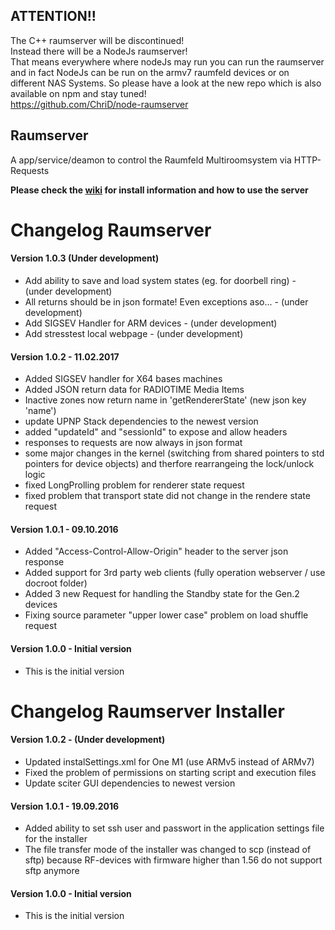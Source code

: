 
## ATTENTION!! ##
The C++ raumserver will be discontinued!  
Instead there will be a NodeJs raumserver!  
That means everywhere where  nodeJs may run you can run the raumserver and in fact NodeJs can be run on the armv7 raumfeld devices or on different NAS Systems. So please have a look at the new repo which is also available on npm and stay tuned!  
https://github.com/ChriD/node-raumserver
  
  
  
## Raumserver ##

A app/service/deamon to control the Raumfeld Multiroomsystem via HTTP-Requests  
  
**Please check the [wiki](https://github.com/ChriD/Raumserver/wiki) for install information and how to use the server**  
  
# Changelog Raumserver

#### Version 1.0.3 (Under development)
* Add ability to save and load system states (eg. for doorbell ring) - (under development)
* All returns should be in json formate! Even exceptions aso... - (under development)
* Add SIGSEV Handler for ARM devices - (under development)
* Add stresstest local webpage - (under development)

#### Version 1.0.2 - 11.02.2017
* Added SIGSEV handler for X64 bases machines
* Added JSON return data for RADIOTIME Media Items
* Inactive zones now return name in 'getRendererState' (new json key 'name')
* update UPNP Stack dependencies to the newest version
* added "updateId" and "sessionId" to expose and allow headers
* responses to requests are now always in json format
* some major changes in the kernel (switching from shared pointers to std pointers for device objects) and therfore rearrangeing the lock/unlock logic
* fixed LongProlling problem for renderer state request
* fixed problem that transport state did not change in the rendere state request

#### Version 1.0.1 - 09.10.2016
* Added "Access-Control-Allow-Origin" header to the server json response
* Added  support for 3rd party web clients (fully operation webserver / use docroot folder)
* Added 3 new Request for handling the Standby state for the Gen.2 devices
* Fixing source parameter "upper lower case" problem on load shuffle request

#### Version 1.0.0 - Initial version  
* This is the initial version

  
# Changelog Raumserver Installer

#### Version 1.0.2 - (Under development)
* Updated instalSettings.xml for One M1 (use ARMv5 instead of ARMv7)
* Fixed the problem of permissions on starting script and execution files
* Update sciter GUI dependencies to newest version
  
#### Version 1.0.1 - 19.09.2016
* Added ability to set ssh user and passwort in the application settings file for the installer
* The file transfer mode of the installer was changed to scp (instead of sftp) because RF-devices with firmware higher than 1.56 do not support sftp anymore
 
#### Version 1.0.0 - Initial version  
* This is the initial version

